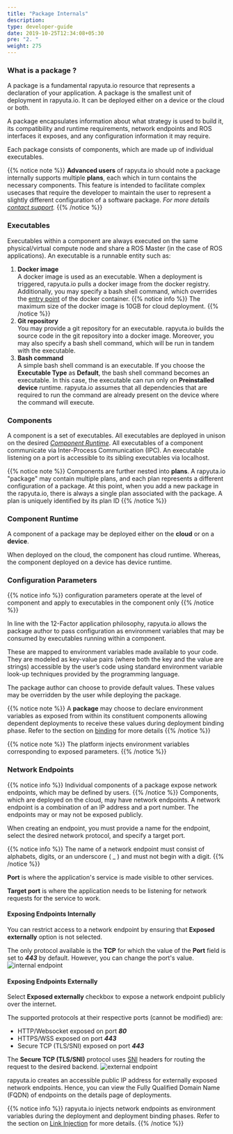 ```yaml
---
title: "Package Internals"
description:
type: developer-guide
date: 2019-10-25T12:34:08+05:30
pre: "2. "
weight: 275
---
```

### What is a package ?
A package is a fundamental rapyuta.io resource that represents a declaration of your application. A package is the smallest unit of deployment in rapyuta.io. It can be deployed either on a device or the cloud or both.

A package encapsulates information about what strategy is used to build it, its compatibility and runtime requirements, network endpoints and ROS interfaces it exposes, and any configuration information it may require.

Each package consists of components, which are made up of individual executables. 

{{% notice note %}}
 **Advanced users** of rapyuta.io should note a package internally supports multiple **plans**, each which in turn contains the necessary components.
  This feature is intended to facilitate complex usecases that require the developer to maintain the user to represent a slightly different configuration of a software package. *For more details <a href="#" onclick="javascript:FreshWidget.show();">contact support</a>.*
{{% /notice %}}

### Executables
Executables within a component are always executed on the same physical/virtual compute node and share a ROS Master (in the case of ROS applications).
An executable is a runnable entity such as:

1. **Docker image**    
A docker image is used as an executable. When a deployment is triggered, rapyuta.io
pulls a docker image from the docker registry. Additionally, you may specify a
bash shell command, which overrides the
[entry point](https://docs.docker.com/engine/reference/run/#cmd-default-command-or-options)
of the docker container.
{{% notice info %}}
The maximum size of the docker image is 10GB for cloud deployment.
{{% /notice %}}
2. **Git repository**    
You may provide a git repository for an executable. rapyuta.io builds the source code in the git repository into a docker image. Moreover, you may also specify a bash shell command, which will be run in tandem with the executable.
3. **Bash command**    
A simple bash shell command is an executable. If you choose the **Executable Type** as **Default**, the bash shell command becomes an executable. In this case, the executable can run only on **Preinstalled device** runtime. rapyuta.io assumes that all dependencies that are required to run the command are already present on the device where
the command will execute.

### Components
A component is a set of executables. All executables are deployed in unison on
the desired [*Component Runtime*](/developer-guide/create-software-packages/package-internals/#component-runtime).
All executables of a component communicate via Inter-Process Communication (IPC). An executable listening on a port is accessible to its sibling executables via localhost.

{{% notice note %}}
Components are further nested into **plans**. A rapyuta.io "package" may contain multiple plans, and each plan represents a different configuration of a package. At this point, when you add a new package in the rapyuta.io, there is always a single plan associated with the package. A plan is uniquely identified by its plan ID
{{% /notice %}}

### Component Runtime
A component of a package may be deployed either on the **cloud** or on a **device**.

When deployed on the cloud, the component has cloud runtime. Whereas, the component deployed on a device has device runtime.

### Configuration Parameters
{{% notice info %}}
configuration parameters operate at the level of component and apply to executables in the component only
{{% /notice %}}

In line with the 12-Factor application philosophy, rapyuta.io allows the package author to pass configuration as environment variables that may be consumed by executables running within a component.

These are mapped to environment variables made available to your code. They are modeled as key-value pairs (where both the key and the value are strings) accessible by the user’s code using standard environment variable look-up techniques provided by the programming language.

The package author can choose to provide default values. These values may be overridden by the user while deploying the package.

{{% notice note %}}
A **package** may choose to declare environment variables as exposed from within its constituent components allowing dependent deployments to receive these values during deployment binding phase. Refer to the section on [binding](/developer-guide/manage-software-cycle/compose-software/binding/) for more details
{{% /notice %}}

{{% notice note %}}
The platform injects environment variables corresponding to exposed parameters.
{{% /notice %}}

### Network Endpoints
{{% notice info %}}
Individual components of a package expose network endpoints, which may
be defined by users.
{{% /notice %}}
Components, which are deployed on the cloud, may have network endpoints. A network endpoint is a combination of an IP address and a port number. The endpoints may or may not be exposed publicly.

When creating an endpoint, you must provide a name for the endpoint, select the desired network protocol, and specify a target port.

{{% notice info %}}
The name of a network endpoint must consist of alphabets, digits, or an underscore ( _ ) and must not begin with a digit.
{{% /notice %}}

**Port** is where the application's service is made visible to other services.

**Target port** is where the application needs to be listening for network requests for the service to work.

#### Exposing Endpoints Internally
You can restrict access to a network endpoint by ensuring that **Exposed externally** option is not selected.

The only protocol available is the **TCP** for which the value of the **Port** field is set to ***443*** by default. However, you can change the port's value.
![internal endpoint](/images/core-concepts/network-endpoints/internal-endpoint.png?classes=border,shadow&width=40pc)

#### Exposing Endpoints Externally
Select **Exposed externally** checkbox to expose a network endpoint publicly over the internet.

The supported protocols at their respective ports (cannot be modified) are:

* HTTP/Websocket exposed on port ***80***
* HTTPS/WSS exposed on port ***443***
* Secure TCP (TLS/SNI) exposed on port ***443***

The **Secure TCP (TLS/SNI)** protocol uses [SNI](https://en.wikipedia.org/wiki/Server_Name_Indication) headers for routing the request to the desired backend.
![external endpoint](/images/core-concepts/network-endpoints/external-endpoint.png?classes=border,shadow&width=40pc)

rapyuta.io creates an accessible public IP address for externally exposed network endpoints. Hence, you can view the Fully Qualified Domain Name (FQDN) of endpoints on the details page of deployments.

{{% notice info %}}
rapyuta.io injects network endpoints as environment variables during the deployment and deployment binding phases. Refer to the section on [Link Injection](/developer-guide/manage-software-cycle/communication-topologies/std-comms/) for more details.
{{% /notice %}}

